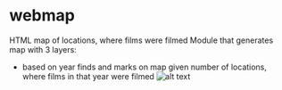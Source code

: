# webmap
HTML map of locations, where films were filmed
Module that generates map with 3 layers:
  - based on year finds and marks on map given number of locations, where films in that year were filmed
  ![alt text](https://github.com/ostapViniavskyi/webmap/examles/map_films_layer.png)
